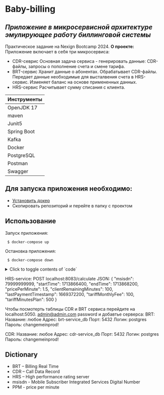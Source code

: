# Baby-billing
## _Приложение в микросервисной архитектуре эмулирующее работу биллинговой системы_
Практическое задание на Nexign Bootcamp 2024.
**О проекте:** Приложение включает в себя три микросервиса:
* CDR-севрис
Основная задача сервиса - генерировать данные: CDR-файлы, запросы о пополнение счета и смене тарифа.
* BRT-сервис
Хранит данные о абонентах. Обрабатывает CDR-файлы. Передает данные необходимые для высталвения счета в HRS-сервис. Изменяет баланс на основе примененных данных.
* HRS-сервис
Расчитывает сумму списания с клиента.

| Инструменты |
| ------ |
| OpenJDK 17 |
| maven |
| Junit5 |
| Spring Boot |
| Kafka |
| Docker |
| PostgreSQL |
| Postman |
| Swagger |

## Для запуска приложения необходимо:
* [Установить докер](https://docs.docker.com/get-docker/)
* Скопировать репозиторий и перейте в папку с проектом

## Использование

Запуск приложения:
```shell
 $ docker-compose up
```

Остановка приложения:
```shell
 $ docker-compose down
```

<details>
<summary>Click to toggle contents of `code`</summary>

```
CODE!
```
</details>

HRS-service:
POST localhost:8083/calculate
JSON:
{
    "msisdn": 79999999999,
    "startTime": 1713866400,
    "endTime": 1713868200,
    "pricePerMinute": 1.5,
    "clientRemainingMinutes": 100,
    "lastPaymentTimestamp": 1669372200,
    "tariffMonthlyFee": 100,
    "tariffMinutesPlan": 500
}

Чтобы посмотерть таблицы CDR и BRT сервиса перейдите на localhost:5050. admin@admin.com password
и добавтье серверса:
BRT:
Название: любое
Адрес: brt-service_db
Порт: 5432
Логин: postgres
Пароль: changemeinprod!

CDR:
Название: любое
Адрес: cdr-service_db
Порт: 5432
Логин: postgres
Пароль: changemeinprod!

## Dictionary
- BRT – Billing Real Time
- CDR – Call Data Record
- HRS – High performance rating server
- msisdn  - Mobile Subscriber Integrated Services Digital Number
- PPM - price per minute
